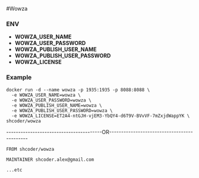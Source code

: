 #Wowza

### ENV
* **WOWZA_USER_NAME**
* **WOWZA_USER_PASSWORD**
* **WOWZA_PUBLISH_USER_NAME**
* **WOWZA_PUBLISH_USER_PASSWORD**
* **WOWZA_LICENSE**


### Example

```
docker run -d --name wowza -p 1935:1935 -p 8088:8088 \
  -e WOWZA_USER_NAME=wowza \
  -e WOWZA_USER_PASSWORD=wowza \
  -e WOWZA_PUBLISH_USER_NAME=wowza \
  -e WOWZA_PUBLISH_USER_PASSWORD=wowza \
  -e WOWZA_LICENSE=ET2A4-ntGJH-vjEM3-YbQY4-d6T9V-BVvVF-7mZxjdWappYK \
shcoder/wowza
```

----------------------------------------OR--------------------------------------------

```
FROM shcoder/wowza

MAINTAINER shcoder.alex@gmail.com

...etc
```